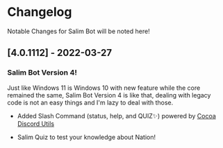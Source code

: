 # Changelog

Notable Changes for Salim Bot will be noted here!

## [4.0.1112] - 2022-03-27

### Salim Bot Version 4!

Just like Windows 11 is Windows 10 with new feature while the core remained the same,
Salim Bot Version 4 is like that, dealing with legacy code is not an easy things
and I'm lazy to deal with those.

- Added Slash Command (status, help, and QUIZ✨) powered by [Cocoa Discord Utils](https://github.com/Leomotors/cocoa-discord-utils)

- Salim Quiz to test your knowledge about Nation!
